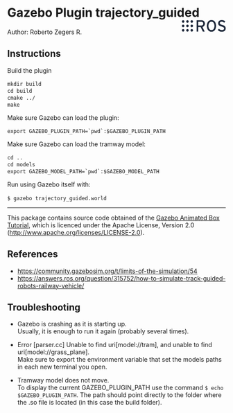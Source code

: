 <h1>Gazebo Plugin trajectory_guided <img src="docs/imgs/ros_logo.png" align="right" width="101" height="27" /> </h1> 

Author: Roberto Zegers R.

## Instructions

Build the plugin

```
mkdir build
cd build
cmake ../
make
```

Make sure Gazebo can load the plugin:

```
export GAZEBO_PLUGIN_PATH=`pwd`:$GAZEBO_PLUGIN_PATH
```

Make sure Gazebo can load the tramway model:

```
cd ..
cd models
export GAZEBO_MODEL_PATH=`pwd`:$GAZEBO_MODEL_PATH
```


Run using Gazebo itself with:

`$ gazebo trajectory_guided.world`

---

This package contains source code obtained of the [Gazebo Animated Box Tutorial](http://gazebosim.org/tutorials?cat=install&tut=animated_box&ver=6.0-7.0), which is licenced under the Apache License, Version 2.0 (http://www.apache.org/licenses/LICENSE-2.0).

## References

- https://community.gazebosim.org/t/limits-of-the-simulation/54
- https://answers.ros.org/question/315752/how-to-simulate-track-guided-robots-railway-vehicle/

## Troubleshooting

- Gazebo is crashing as it is starting up.  
  Usually, it is enough to run it again (probably several times).

- Error [parser.cc] Unable to find uri[model://tram], and unable to find uri[model://grass_plane].  
  Make sure to export the environment variable that set the models paths in each new terminal you open.

- Tramway model does not move.  
  To display the current GAZEBO_PLUGIN_PATH use the command `$ echo $GAZEBO_PLUGIN_PATH`. The path should point directly to the folder where the .so file is located (in this case the build folder).
